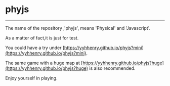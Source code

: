 # phyjs
-----------------------

The name of the repository ,'phyjs', means 'Physical' and 'Javascript'.

As a matter of fact,it is just for test.

You could have a try under [https://yyhhenry.github.io/phyjs?mini](https://yyhhenry.github.io/phyjs?mini).

The same game with a huge map at [https://yyhhenry.github.io/phyjs?huge](https://yyhhenry.github.io/phyjs?huge) is also recommended.

Enjoy yourself in playing.